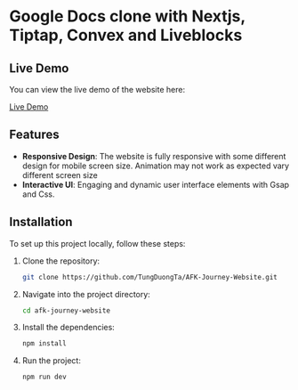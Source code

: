 # Google Docs clone with Nextjs, Tiptap, Convex and Liveblocks

## Live Demo

You can view the live demo of the website here:

[Live Demo](https://afk-journey-website.vercel.app/)

## Features

- **Responsive Design**: The website is fully responsive with some different design for mobile screen size. Animation may not work as expected vary different screen size
- **Interactive UI**: Engaging and dynamic user interface elements with Gsap and Css.


## Installation

To set up this project locally, follow these steps:

1. Clone the repository:
   ```bash
   git clone https://github.com/TungDuongTa/AFK-Journey-Website.git
2. Navigate into the project directory:
   ```bash
   cd afk-journey-website
3. Install the dependencies:
   ```bash
   npm install
4. Run the project:
   ```bash
   npm run dev
   

 
